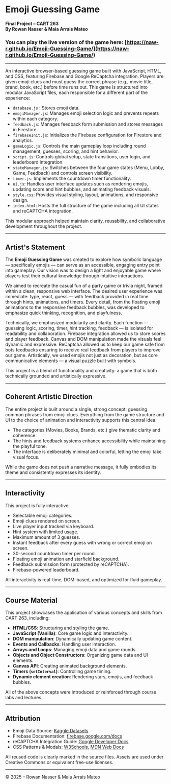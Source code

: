 # Emoji Guessing Game

**Final Project – CART 263**  
**By Rowan Nasser & Maia Arrais Mateo**

### You can play the live version of the game here: [https://naw-r.github.io/Emoji-Guessing-Game/](https://naw-r.github.io/Emoji-Guessing-Game/)
---

An interactive browser-based guessing game built with JavaScript, HTML, and CSS, featuring Firebase and Google ReCaptcha integration. Players are given emoji clues and must guess the correct phrase (e.g., movie title, brand, book, etc.) before time runs out. This game is structured into modular JavaScript files, each responsible for a different part of the experience:

- `database.js` : Stores emoji data.
- `emojiManager.js`: Manages emoji selection logic and prevents repeats within each category.
- `feedback.js`: Manages feedback form submission and stores messages in Firestore.
- `firebaseInit.js`: Initializes the Firebase configuration for Firestore and analytics.
- `gameLogic.js`: Controls the main gameplay loop including round management, guesses, scoring, and hint behavior.
- `script.js`: Controls global setup, state transitions, user login, and leaderboard integration.
- `stateManager.js`: Switches between the four game states (Menu, Lobby, Game, Feedback) and controls screen visibility.
- `timer.js`: Implements the countdown timer functionality.
- `ui.js`: Handles user interface updates such as rendering emojis, updating score and hint bubbles, and animating feedback visuals.
- `style.css`: Provides visual styling, layout, animations, and responsive design.
- `index.html`: Hosts the full structure of the game including all UI states and reCAPTCHA integration.

This modular approach helped maintain clarity, reusability, and collaborative development throughout the project.

---

## Artist's Statement

The **Emoji Guessing Game** was created to explore how symbolic language — specifically emojis — can serve as an accessible, engaging entry point into gameplay. Our vision was to design a light and enjoyable game where players test their cultural knowledge through intuitive interactions.

We aimed to recreate the casual fun of a party game or trivia night, framed within a clean, responsive web interface. The desired user experience was immediate: type, react, guess — with feedback provided in real time through hints, animations, and timers. Every detail, from the floating emoji animations to the responsive feedback bubbles, was developed to emphasize quick thinking, recognition, and playfulness.

Technically, we emphasized modularity and clarity. Each function — guessing logic, scoring, timer, hint tracking, feedback — is isolated for readability and collaboration. Firebase integration allowed us to store scores and player feedback. Canvas and DOM manipulation made the visuals feel dynamic and expressive. ReCaptcha allowed us to keep our game safe from bots feedbacks ensuring to receive real feedback from players to improve our game. Artistically, we used emojis not just as decoration, but as core communicative elements — a visual puzzle built with symbols.

This project is a blend of functionality and creativity: a game that is both technically grounded and artistically expressive.

---

## Coherent Artistic Direction

The entire project is built around a single, strong concept: guessing common phrases from emoji clues. Everything from the game structure and UI to the choice of animation and interactivity supports this central idea.

- The categories (Movies, Books, Brands, etc.) give thematic clarity and coherence.
- The hints and feedback systems enhance accessibility while maintaining the playful tone.
- The interface is deliberately minimal and colorful, letting the emoji take visual focus.

While the game does not push a narrative message, it fully embodies its theme and consistently expresses its identity.

---

## Interactivity

This project is fully interactive:

- Selectable emoji categories.
- Emoji clues rendered on screen.
- Live player input tracked via keyboard.
- Hint system with limited usage.
- Maximum amount of 3 guesses.
- Instant feedback after every guess with wrong or correct emoji on screen.
- 30-second countdown timer per round.
- Floating emoji animation and starfield background.
- Feedback submission form (protected by reCAPTCHA).
- Firebase-powered leaderboard.

All interactivity is real-time, DOM-based, and optimized for fluid gameplay.

---

## Course Material

This project showcases the application of various concepts and skills from CART 263, including:

- **HTML/CSS**: Structuring and styling the game.
- **JavaScript (Vanilla)**: Core game logic and interactivity.
- **DOM manipulation**: Dynamically updating game content.
- **Events and Callbacks**: Handling user interaction.
- **Arrays and Loops**: Managing emoji data and game rounds.
- **Objects and Object Constructors**: Organizing game data and UI elements.
- **Canvas API**: Creating animated background elements.
- **Timers (`setInterval`)**: Controlling game timing.
- **Dynamic element creation**: Rendering stars, emojis, and feedback bubbles.

All of the above concepts were introduced or reinforced through course labs and lectures.

---

## Attribution

- Emoji Data Source: [Kaggle Datasets](https://www.kaggle.com/datasets)
- Firebase Documentation: [firebase.google.com/docs](https://firebase.google.com/docs)
- reCAPTCHA Integration Guide: [Google Developer Docs](https://developers.google.com/recaptcha)
- CSS Patterns & Modals: [W3Schools](https://www.w3schools.com), [MDN Web Docs](https://developer.mozilla.org)

All reused code is clearly marked in the source files. Assets are used under Creative Commons or equivalent free-use licenses.

---

© 2025 – Rowan Nasser & Maia Arrais Mateo

